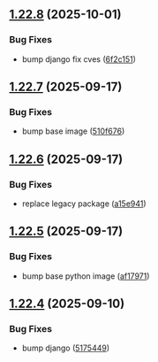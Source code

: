## [1.22.8](https://github.com/l4rm4nd/VoucherVault/compare/v1.22.7...v1.22.8) (2025-10-01)


### Bug Fixes

* bump django fix cves ([6f2c151](https://github.com/l4rm4nd/VoucherVault/commit/6f2c15128ee35a99c3edcf28a904c1623d2a51a8))

## [1.22.7](https://github.com/l4rm4nd/VoucherVault/compare/v1.22.6...v1.22.7) (2025-09-17)


### Bug Fixes

* bump base image ([510f676](https://github.com/l4rm4nd/VoucherVault/commit/510f6760f6598c11b4b9339633675d44ade5ff02))

## [1.22.6](https://github.com/l4rm4nd/VoucherVault/compare/v1.22.5...v1.22.6) (2025-09-17)


### Bug Fixes

* replace legacy package ([a15e941](https://github.com/l4rm4nd/VoucherVault/commit/a15e94110b5ae58f03798b80d6f5529170291e55))

## [1.22.5](https://github.com/l4rm4nd/VoucherVault/compare/v1.22.4...v1.22.5) (2025-09-17)


### Bug Fixes

* bump base python image ([af17971](https://github.com/l4rm4nd/VoucherVault/commit/af17971a0bc1293983a1accebbd3ab0e4b940b61))

## [1.22.4](https://github.com/l4rm4nd/VoucherVault/compare/v1.22.3...v1.22.4) (2025-09-10)


### Bug Fixes

* bump django ([5175449](https://github.com/l4rm4nd/VoucherVault/commit/51754490d8bb13876e7050f0787c58f8d32e0f9f))

